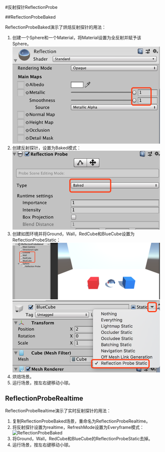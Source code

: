 #反射探针ReflectionProbe

##ReflectionProbeBaked

ReflectionProbeBaked演示了烘焙反射探针的用法：

1. 创建一个Sphere和一个Material，将Material设置为全反射并赋予该Sphere。![ReflectionMaterail](../../../../Images/Lighting/ReflectionMaterial.png)
2. 创建反射探针，设置为Baked模式：![ReflectionProbeBaked](../../../../Images/Lighting/ReflectionProbeBaked.png)
3. 创建如图环境并将Ground，Wall，RedCube和BlueCube设置为ReflectionProbeStatic：![ReflectionEnvironment](../../../../Images/Lighting/ReflectionEnvironment.png) ![ReflectionProbeStatic](../../../../Images/Lighting/ReflectionProbeStatic.png)
4. 烘焙场景。
5. 运行场景，按左右键移动小球。

## ReflectionProbeRealtime

ReflectionProbeRealtime演示了实时反射探针的用法：

1. 复制ReflectionProbeBaked场景，重命名为ReflectionProbeRealtime。
2. 将反射探针设置为realtime，RefreshMode设置为Everyframe模式：![ReflectionProbeBaked](/Users/baizihan/WorkSpace/github/UnityGraphics/Images/Lighting/ReflectionProbeRealtime.png)
3. 将Ground，Wall，RedCube和BlueCube的ReflectionProbeStatic去掉。 
4. 运行场景，按左右键移动小球。